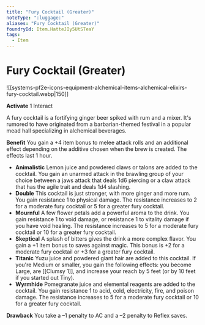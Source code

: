 ```yaml
---
title: "Fury Cocktail (Greater)"
noteType: ":luggage:"
aliases: "Fury Cocktail (Greater)"
foundryId: Item.HatteJIy5UtSTeaY
tags:
  - Item
---
```


# Fury Cocktail (Greater)
![[systems-pf2e-icons-equipment-alchemical-items-alchemical-elixirs-fury-cocktail.webp|150]]

**Activate** 1 Interact

A fury cocktail is a fortifying ginger beer spiked with rum and a mixer. It's rumored to have originated from a barbarian-themed festival in a popular mead hall specializing in alchemical beverages.

**Benefit** You gain a +4 item bonus to melee attack rolls and an additional effect depending on the additive chosen when the brew is created. The effects last 1 hour.

*   **Animalistic** Lemon juice and powdered claws or talons are added to the cocktail. You gain an unarmed attack in the brawling group of your choice between a jaws attack that deals 1d6 piercing or a claw attack that has the agile trait and deals 1d4 slashing.
*   **Double** This cocktail is just stronger, with more ginger and more rum. You gain resistance 1 to physical damage. The resistance increases to 2 for a moderate fury cocktail or 5 for a greater fury cocktail.
*   **Mournful** A few flower petals add a powerful aroma to the drink. You gain resistance 1 to void damage, or resistance 1 to vitality damage if you have void healing. The resistance increases to 5 for a moderate fury cocktail or 10 for a greater fury cocktail.
*   **Skeptical** A splash of bitters gives the drink a more complex flavor. You gain a +1 item bonus to saves against magic. This bonus is +2 for a moderate fury cocktail or +3 for a greater fury cocktail.
*   **Titanic** Yuzu juice and powdered giant hair are added to this cocktail. If you're Medium or smaller, you gain the following effects: you become Large, are [[Clumsy 1]], and increase your reach by 5 feet (or by 10 feet if you started out Tiny).
*   **Wyrmhide** Pomegranate juice and elemental reagents are added to the cocktail. You gain resistance 1 to acid, cold, electricity, fire, and poison damage. The resistance increases to 5 for a moderate fury cocktail or 10 for a greater fury cocktail.

**Drawback** You take a –1 penalty to AC and a –2 penalty to Reflex saves.

